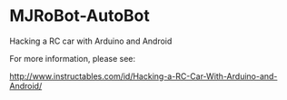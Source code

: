 # MJRoBot-AutoBot
Hacking a RC car with Arduino and Android 

For more information, please see:

http://www.instructables.com/id/Hacking-a-RC-Car-With-Arduino-and-Android/

